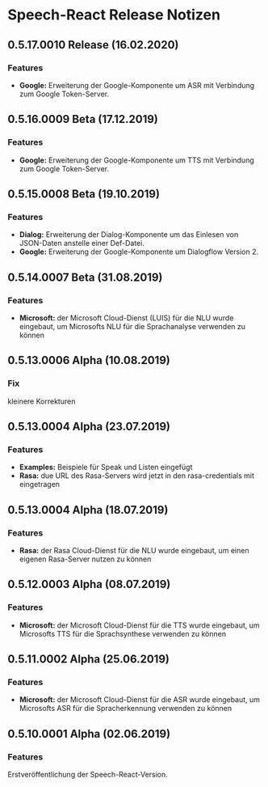 # Speech-React Release Notizen


## 0.5.17.0010 Release (16.02.2020)

### Features

* **Google:** Erweiterung der Google-Komponente um ASR mit Verbindung zum Google Token-Server.


## 0.5.16.0009 Beta (17.12.2019)

### Features

* **Google:** Erweiterung der Google-Komponente um TTS mit Verbindung zum Google Token-Server.


## 0.5.15.0008 Beta (19.10.2019)

### Features

* **Dialog:** Erweiterung der Dialog-Komponente um das Einlesen von JSON-Daten anstelle einer Def-Datei.
* **Google:** Erweiterung der Google-Komponente um Dialogflow Version 2.


## 0.5.14.0007 Beta (31.08.2019)

### Features

* **Microsoft:** der Microsoft Cloud-Dienst (LUIS) für die NLU wurde eingebaut, um Microsofts NLU für die Sprachanalyse verwenden zu können


## 0.5.13.0006 Alpha (10.08.2019)

### Fix

kleinere Korrekturen


## 0.5.13.0004 Alpha (23.07.2019)

### Features

* **Examples:** Beispiele für Speak und Listen eingefügt
* **Rasa:** due URL des Rasa-Servers wird jetzt in den rasa-credentials mit eingetragen


## 0.5.13.0004 Alpha (18.07.2019)

### Features

* **Rasa:** der Rasa Cloud-Dienst für die NLU wurde eingebaut, um einen eigenen Rasa-Server nutzen zu können


## 0.5.12.0003 Alpha (08.07.2019)

### Features

* **Microsoft:** der Microsoft Cloud-Dienst für die TTS wurde eingebaut, um Microsofts TTS für die Sprachsynthese verwenden zu können


## 0.5.11.0002 Alpha (25.06.2019)

### Features

* **Microsoft:** der Microsoft Cloud-Dienst für die ASR wurde eingebaut, um Microsofts ASR für die Spracherkennung verwenden zu können


## 0.5.10.0001 Alpha (02.06.2019)

### Features

Erstveröffentlichung der Speech-React-Version.


